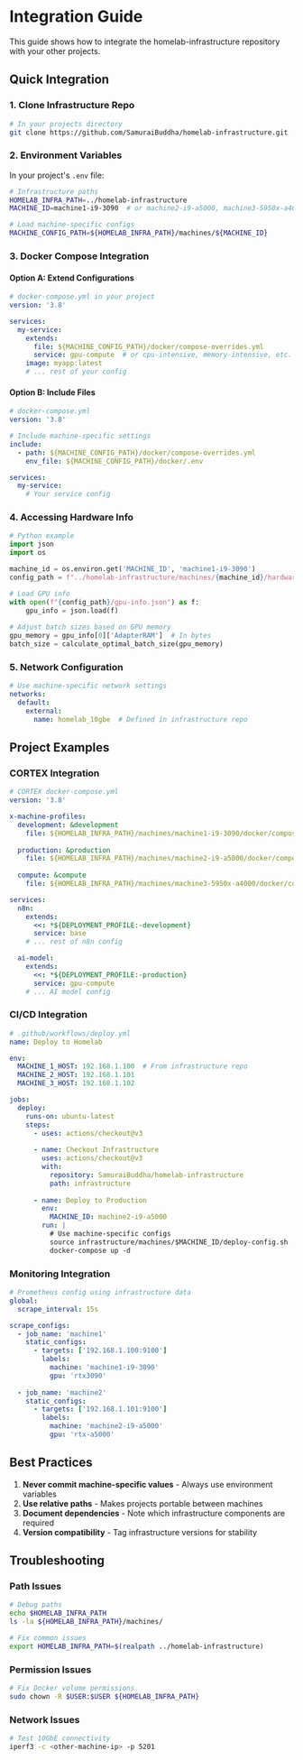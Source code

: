# Integration Guide

This guide shows how to integrate the homelab-infrastructure repository with your other projects.

## Quick Integration

### 1. Clone Infrastructure Repo

```bash
# In your projects directory
git clone https://github.com/SamuraiBuddha/homelab-infrastructure.git
```

### 2. Environment Variables

In your project's `.env` file:

```bash
# Infrastructure paths
HOMELAB_INFRA_PATH=../homelab-infrastructure
MACHINE_ID=machine1-i9-3090  # or machine2-i9-a5000, machine3-5950x-a4000

# Load machine-specific configs
MACHINE_CONFIG_PATH=${HOMELAB_INFRA_PATH}/machines/${MACHINE_ID}
```

### 3. Docker Compose Integration

#### Option A: Extend Configurations

```yaml
# docker-compose.yml in your project
version: '3.8'

services:
  my-service:
    extends:
      file: ${MACHINE_CONFIG_PATH}/docker/compose-overrides.yml
      service: gpu-compute  # or cpu-intensive, memory-intensive, etc.
    image: myapp:latest
    # ... rest of your config
```

#### Option B: Include Files

```yaml
# docker-compose.yml
version: '3.8'

# Include machine-specific settings
include:
  - path: ${MACHINE_CONFIG_PATH}/docker/compose-overrides.yml
    env_file: ${MACHINE_CONFIG_PATH}/docker/.env

services:
  my-service:
    # Your service config
```

### 4. Accessing Hardware Info

```python
# Python example
import json
import os

machine_id = os.environ.get('MACHINE_ID', 'machine1-i9-3090')
config_path = f"../homelab-infrastructure/machines/{machine_id}/hardware"

# Load GPU info
with open(f"{config_path}/gpu-info.json") as f:
    gpu_info = json.load(f)
    
# Adjust batch sizes based on GPU memory
gpu_memory = gpu_info[0]['AdapterRAM']  # In bytes
batch_size = calculate_optimal_batch_size(gpu_memory)
```

### 5. Network Configuration

```yaml
# Use machine-specific network settings
networks:
  default:
    external:
      name: homelab_10gbe  # Defined in infrastructure repo
```

## Project Examples

### CORTEX Integration

```yaml
# CORTEX docker-compose.yml
version: '3.8'

x-machine-profiles:
  development: &development
    file: ${HOMELAB_INFRA_PATH}/machines/machine1-i9-3090/docker/compose-overrides.yml
  
  production: &production
    file: ${HOMELAB_INFRA_PATH}/machines/machine2-i9-a5000/docker/compose-overrides.yml
  
  compute: &compute
    file: ${HOMELAB_INFRA_PATH}/machines/machine3-5950x-a4000/docker/compose-overrides.yml

services:
  n8n:
    extends:
      <<: *${DEPLOYMENT_PROFILE:-development}
      service: base
    # ... rest of n8n config

  ai-model:
    extends:
      <<: *${DEPLOYMENT_PROFILE:-production}
      service: gpu-compute
    # ... AI model config
```

### CI/CD Integration

```yaml
# .github/workflows/deploy.yml
name: Deploy to Homelab

env:
  MACHINE_1_HOST: 192.168.1.100  # From infrastructure repo
  MACHINE_2_HOST: 192.168.1.101
  MACHINE_3_HOST: 192.168.1.102

jobs:
  deploy:
    runs-on: ubuntu-latest
    steps:
      - uses: actions/checkout@v3
      
      - name: Checkout Infrastructure
        uses: actions/checkout@v3
        with:
          repository: SamuraiBuddha/homelab-infrastructure
          path: infrastructure
      
      - name: Deploy to Production
        env:
          MACHINE_ID: machine2-i9-a5000
        run: |
          # Use machine-specific configs
          source infrastructure/machines/$MACHINE_ID/deploy-config.sh
          docker-compose up -d
```

### Monitoring Integration

```yaml
# Prometheus config using infrastructure data
global:
  scrape_interval: 15s

scrape_configs:
  - job_name: 'machine1'
    static_configs:
      - targets: ['192.168.1.100:9100']
        labels:
          machine: 'machine1-i9-3090'
          gpu: 'rtx3090'
          
  - job_name: 'machine2'
    static_configs:
      - targets: ['192.168.1.101:9100']
        labels:
          machine: 'machine2-i9-a5000'
          gpu: 'rtx-a5000'
```

## Best Practices

1. **Never commit machine-specific values** - Always use environment variables
2. **Use relative paths** - Makes projects portable between machines
3. **Document dependencies** - Note which infrastructure components are required
4. **Version compatibility** - Tag infrastructure versions for stability

## Troubleshooting

### Path Issues

```bash
# Debug paths
echo $HOMELAB_INFRA_PATH
ls -la ${HOMELAB_INFRA_PATH}/machines/

# Fix common issues
export HOMELAB_INFRA_PATH=$(realpath ../homelab-infrastructure)
```

### Permission Issues

```bash
# Fix Docker volume permissions
sudo chown -R $USER:$USER ${HOMELAB_INFRA_PATH}
```

### Network Issues

```bash
# Test 10GbE connectivity
iperf3 -c <other-machine-ip> -p 5201
```